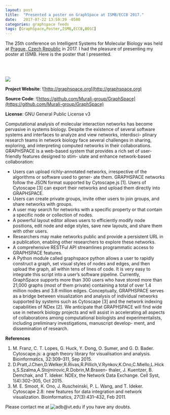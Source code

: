 ```yaml
---
layout: post
title:  "Presented a poster on GraphSpace at ISMB/ECCB 2017."
date:   2017-07-22 13:59:39 -0500
categories: graphspace feeds
tags: [GraphSpace,Poster,ISMB,ECCB,BOSC]
---
```


The 25th conference on Intelligent Systems for Molecular Biology was held at [Prague, Czech Republic](https://www.iscb.org/ismbeccb2017) in 2017. I had the pleasure of presenting my poster at ISMB. Here is the poster that I presented. 

<br><br>

<a href="https://github.com/adbharadwaj/graphspace-bosc-2017><2017-07-22-ismb-bosc-graphspace-poster.pdf"><img src="https://github.com/adbharadwaj/graphspace-bosc-2017/blob/master/2017-07-22-ismb-bosc-graphspace-poster.jpgf"/></a>


**Project Website**: ![http://graphspace.org](http://graphspace.org)

**Source Code**: ![https://github.com/Murali-group/GraphSpace](https://github.com/Murali-group/GraphSpace)

**License**: GNU General Public License v3

Computational analysis of molecular interaction networks has become pervasive in systems biology. Despite the existence of several software systems and interfaces to analyze and view networks, interdisci- plinary research teams in network biology face several challenges in sharing, exploring, and interpreting computed networks in their collaborations.
GRAPHSPACE is a web-based system that provides a rich set of user-friendly features designed to stim- ulate and enhance network-based collaboration:
- Users can upload richly-annotated networks, irrespective of the algorithms or software used to gener- ate them. GRAPHSPACE networks follow the JSON format supported by Cytoscape.js [1]. Users of Cytoscape [3] can export their networks and upload them directly into GRAPHSPACE.
- Users can create private groups, invite other users to join groups, and share networks with groups.
- A user may search for networks with a specific property or that contain a specific node or collection
of nodes.
- A powerful layout editor allows users to efficiently modify node positions, edit node and edge styles,
save new layouts, and share them with other users.
- Researchers may make networks public and provide a persistent URL in a publication, enabling other
researchers to explore these networks.
- A comprehensive RESTFul API streamlines programmatic access to GRAPHSPACE features.
- A Python module called graphspace python allows a user to rapidly construct a graph, set visual
styles of nodes and edges, and then upload the graph, all within tens of lines of code. It is very easy
to integrate this script into a user’s software pipeline.
Currently, GraphSpace supports more than 300 users who have stored more than 21,000 graphs (most of
them private) containing a total of over 1.4 million nodes and 3.8 million edges. Conceptually, GRAPHSPACE serves as a bridge between visualization and analysis of individual networks supported by systems such as Cytoscape [3] and the network indexing capabilities of NDex [2]. We anticipate that GRAPHSPACE will find wide use in network biology projects and will assist in accelerating all aspects of collaborations among computational biologists and experimentalists, including preliminary investigations, manuscript develop- ment, and dissemination of research.

**References**

1. M. Franz, C. T. Lopes, G. Huck, Y. Dong, O. Sumer, and G. D. Bader. Cytoscape.js: a graph theory library for visualisation and analysis. Bioinformatics, 32:309–311, Sep 2015.
2. D.Pratt,J.Chen,D.Welker,R.Rivas,R.Pillich,V.Rynkov,K.Ono,C.Miello,L.Hicks,S.Szalma,A.Stojmirovic,R.Dobrin,M.Braxen- thaler, J. Kuentzer, B. Demchak, and T. Ideker. NDEx, the Network Data Exchange. Cell Syst, 1(4):302–305, Oct 2015.
3. M. E. Smoot, K. Ono, J. Ruscheinski, P. L. Wang, and T. Ideker. Cytoscape 2.8: new features for data integration and network visualization. Bioinformatics, 27(3):431–432, Feb 2011.


Please contact me at ![adb@vt.edu](adb@vt.edu) if you have any doubts.

